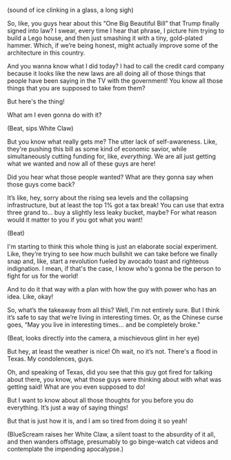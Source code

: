 (sound of ice clinking in a glass, a long sigh)

So, like, you guys hear about this “One Big Beautiful Bill” that Trump finally signed into law? I swear, every time I hear that phrase, I picture him trying to build a Lego house, and then just smashing it with a tiny, gold-plated hammer. Which, if we’re being honest, might actually improve some of the architecture in this country.

And you wanna know what I did today? I had to call the credit card company because it looks like the new laws are all doing all of those things that people have been saying in the TV with the government! You know all those things that you are supposed to take from them?

But here's the thing!

What am I even gonna do with it?

(Beat, sips White Claw)

But you know what really gets me? The utter lack of self-awareness. Like, they're pushing this bill as some kind of economic savior, while simultaneously cutting funding for, like, *everything*. We are all just getting what we wanted and now all of these guys are here!

Did you hear what those people wanted? What are they gonna say when those guys come back?

It’s like, hey, sorry about the rising sea levels and the collapsing infrastructure, but at least the top 1% got a tax break! You can use that extra three grand to… buy a slightly less leaky bucket, maybe? For what reason would it matter to you if you got what you want!

(Beat)

I'm starting to think this whole thing is just an elaborate social experiment. Like, they’re trying to see how much bullshit we can take before we finally snap and, like, start a revolution fueled by avocado toast and righteous indignation. I mean, if that's the case, I know who's gonna be the person to fight for us for the world!

And to do it that way with a plan with how the guy with power who has an idea. Like, okay!

So, what’s the takeaway from all this? Well, I'm not entirely sure. But I think it’s safe to say that we’re living in interesting times. Or, as the Chinese curse goes, “May you live in interesting times… and be completely broke.”

(Beat, looks directly into the camera, a mischievous glint in her eye)

But hey, at least the weather is nice! Oh wait, no it’s not. There's a flood in Texas. My condolences, guys.

Oh, and speaking of Texas, did you see that this guy got fired for talking about there, you know, what those guys were thinking about with what was getting said! What are you even supposed to do!

But I want to know about all those thoughts for you before you do everything. It’s just a way of saying things!

But that is just how it is, and I am so tired from doing it so yeah!

(BlueScream raises her White Claw, a silent toast to the absurdity of it all, and then wanders offstage, presumably to go binge-watch cat videos and contemplate the impending apocalypse.)
